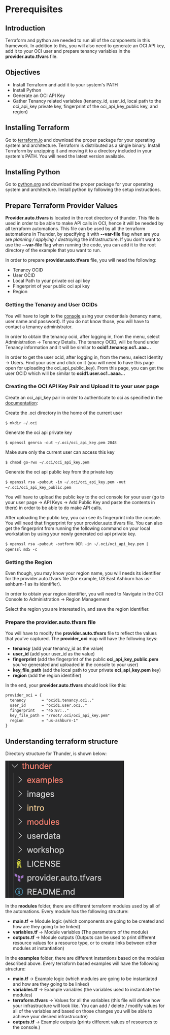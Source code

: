 # Prerequisites

## Introduction

Terraform and python are needed to run all of the components in this framework.
In addition to this, you will also need to generate an OCI API key, add it to your OCI user and prepare tenancy variables in the **provider.auto.tfvars** file.

## Objectives
- Install Terraform and add it to your system's PATH
- Install Python
- Generate an OCI API Key
- Gather Tenancy related variables (tenancy\_id, user\_id, local path to the oci\_api\_key private key, fingerprint of the oci\_api\_key\_public key, and region)

## Installing Terraform

Go to [terraform.io](https://www.terraform.io/downloads.html) and download the proper package for your operating system and architecture. Terraform is distributed as a single binary. 
Install Terraform by unzipping it and moving it to a directory included in your system's PATH. You will need the latest version available.

## Installing Python

Go to [python.org](https://www.python.org/downloads/release/python-370/) and download the proper package for your operating system and architecture. Install python by following the setup instructions.

## Prepare Terraform Provider Values

**Provider.auto.tfvars** is located in the root directory of thunder. This file is used in order to be able to make API calls in OCI, hence it will be needed by all terraform automations.
This file can be used by all the terraform automations in Thunder, by specifying it with **--var-file** flag when are you are *planning / applying / destroying* the infrastructure. If you don't want to use the **--var-file** flag when running the code, you can add it to the root directory of the example that you want to run. 

In order to prepare **provider.auto.tfvars** file, you will need the following:
- Tenancy OCID
- User OCID
- Local Path to your private oci api key
- Fingerprint of your public oci api key
- Region


### Getting the Tenancy and User OCIDs

You will have to login to the [console](https://console.us-ashburn-1.oraclecloud.com) using your credentials (tenancy name, user name and password). If you do not know those, you will have to contact a tenancy administrator.

In order to obtain the tenancy ocid, after logging in, from the menu, select Administration -> Tenancy Details. The tenancy OCID, will be found under Tenancy information and it will be similar to **ocid1.tenancy.oc1..aaa…**

In order to get the user ocid, after logging in, from the menu, select Identity -> Users. Find your user and click on it (you will need to have this page open for uploading the oci\_api\_public\_key). From this page, you can get the user OCID which will be similar to **ocid1.user.oc1..aaaa…**



### Creating the OCI API Key Pair and Upload it to your user page

Create an oci\_api\_key pair in order to authenticate to oci as specified in the [documentation](https://docs.cloud.oracle.com/en-us/iaas/Content/API/Concepts/apisigningkey.htm#How):

Create the .oci directory in the home of the current user

`$ mkdir ~/.oci`

Generate the oci api private key

`$ openssl genrsa -out ~/.oci/oci_api_key.pem 2048`

Make sure only the current user can access this key

`$ chmod go-rwx ~/.oci/oci_api_key.pem`

Generate the oci api public key from the private key

`$ openssl rsa -pubout -in ~/.oci/oci_api_key.pem -out ~/.oci/oci_api_key_public.pem`

You will have to upload the public key to the oci console for your user (go to your user page -> API Keys -> Add Public Key and paste the contents in there) in order to be able to do make API calls.

After uploading the public key, you can see its fingerprint into the console. You will need that fingerprint for your provider.auto.tfvars file. 
You can also get the fingerprint from running the following command on your local workstation by using your newly generated oci api private key.

`$ openssl rsa -pubout -outform DER -in ~/.oci/oci_api_key.pem | openssl md5 -c`


### Getting the Region

Even though, you may know your region name, you will needs its identifier for the provider.auto.tfvars file (for example, US East Ashburn has us-ashburn-1 as its identifier).

In order to obtain your region identifier, you will need to Navigate in the OCI Console to Administration -> Region Management

Select the region you are interested in, and save the region identifier.


### Prepare the provider.auto.tfvars file

You will have to modify the **provider.auto.tfvars** file to reflect the values that you’ve captured. 
The **provider_oci** map will have the following keys:
- **tenancy** (add your tenancy_id as the value)
- **user\_id** (add your user\_id as the value)
- **fingerprint** (add the fingerprint of the public **oci\_api\_key\_public.pem** you've generated and uploaded in the console to your user)
- **key\_file\_path** (add the local path to your private **oci\_api\_key.pem** key)
- **region** (add the region identifier)

In the end, your **provider.auto.tfvars** should look like this:
```
provider_oci = {
  tenancy       = "ocid1.tenancy.oc1.."
  user_id       = "ocid1.user.oc1.."
  fingerprint   = "45:87:.."
  key_file_path = "/root/.oci/oci_api_key.pem"
  region        = "us-ashburn-1"
}
```

## Understanding terraform structure

Directory structure for Thunder, is shown below:

![Thunder Structure](../images/thunder-structure.png)

In the **modules** folder, there are different terraform modules used by all of the automations. Every module has the following structure:
- **main.tf** -> Module logic (which components are going to be created and how are they going to be linked)
- **variables.tf** -> Module variables (The parameters of the module)
- **outputs.tf** -> Module outputs (Outputs can be used to print different resource values for a resource type, or to create links between other modules at instantiation)

In the **examples** folder, there are different instantions based on the modules described above.
Every terraform based examples will have the following structure:
- **main.tf** -> Example logic (which modules are going to be instantiated and how are they going to be linked) 
- **variables.tf** -> Example variables (the variables used to instantiate the modules)
- **terraform.tfvars** -> Values for all the variables (this file will define how your infrastructure will look like. You can add / delete / modify values for all of the variables and based on those changes you will be able to achieve your desired infrastrucutre)
- **outputs.tf** -> Example outputs (prints different values of resources to the console.)
